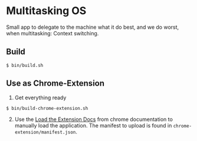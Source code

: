 # Multitasking OS

Small app to delegate to the machine what it do best, and we do worst, when multitasking: Context switching.

## Build

```
$ bin/build.sh
```


## Use as Chrome-Extension

1. Get everything ready

```
$ bin/build-chrome-extension.sh
```

2. Use the [Load the Extension Docs](https://developer.chrome.com/extensions/getstarted#unpacked) from
chrome documentation to manually load the application. The manifest to upload is found in `chrome-extension/manifest.json`.
